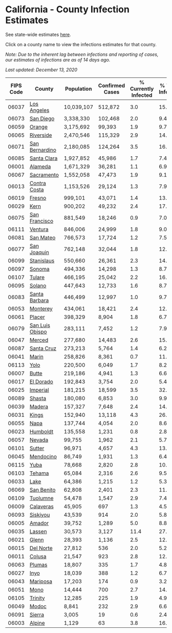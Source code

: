 # California - County Infection Estimates

See state-wide estimates [here](/infections/us-ca).

Click on a county name to view the infections estimates for that county.

*Note: Due to the inherent lag between infections and reporting of cases, our estimates of infections are as of 14 days ago.*

*Last updated: December 13, 2020*

|   FIPS Code |                             County |   Population |   Confirmed Cases |   % Currently Infected |   % Total Infected |
|-------------|------------------------------------|--------------|-------------------|------------------------|--------------------|
|       06037 |         [Los Angeles](los-angeles) |   10,039,107 |           512,872 |                    3.0 |               15.9 |
|       06073 |             [San Diego](san-diego) |    3,338,330 |           102,468 |                    2.0 |                9.4 |
|       06059 |                   [Orange](orange) |    3,175,692 |            99,393 |                    1.9 |                9.7 |
|       06065 |             [Riverside](riverside) |    2,470,546 |           115,329 |                    2.9 |               14.2 |
|       06071 |   [San Bernardino](san-bernardino) |    2,180,085 |           124,264 |                    3.5 |               16.4 |
|       06085 |         [Santa Clara](santa-clara) |    1,927,852 |            45,986 |                    1.7 |                7.4 |
|       06001 |                 [Alameda](alameda) |    1,671,329 |            36,281 |                    1.1 |                6.9 |
|       06067 |           [Sacramento](sacramento) |    1,552,058 |            47,473 |                    1.9 |                9.1 |
|       06013 |       [Contra Costa](contra-costa) |    1,153,526 |            29,124 |                    1.3 |                7.9 |
|       06019 |                   [Fresno](fresno) |      999,101 |            43,071 |                    1.4 |               13.5 |
|       06029 |                       [Kern](kern) |      900,202 |            49,232 |                    2.4 |               17.0 |
|       06075 |     [San Francisco](san-francisco) |      881,549 |            18,246 |                    0.9 |                7.0 |
|       06111 |                 [Ventura](ventura) |      846,006 |            24,999 |                    1.8 |                9.0 |
|       06081 |             [San Mateo](san-mateo) |      766,573 |            17,724 |                    1.2 |                7.5 |
|       06077 |         [San Joaquin](san-joaquin) |      762,148 |            32,044 |                    1.8 |               12.8 |
|       06099 |           [Stanislaus](stanislaus) |      550,660 |            26,361 |                    2.3 |               14.9 |
|       06097 |                   [Sonoma](sonoma) |      494,336 |            14,298 |                    1.3 |                8.7 |
|       06107 |                   [Tulare](tulare) |      466,195 |            25,042 |                    2.2 |               16.8 |
|       06095 |                   [Solano](solano) |      447,643 |            12,733 |                    1.6 |                8.7 |
|       06083 |     [Santa Barbara](santa-barbara) |      446,499 |            12,997 |                    1.0 |                9.7 |
|       06053 |               [Monterey](monterey) |      434,061 |            18,421 |                    2.4 |               12.9 |
|       06061 |                   [Placer](placer) |      398,329 |             8,904 |                    1.8 |                6.7 |
|       06079 | [San Luis Obispo](san-luis-obispo) |      283,111 |             7,452 |                    1.2 |                7.9 |
|       06047 |                   [Merced](merced) |      277,680 |            14,483 |                    2.6 |               15.9 |
|       06087 |           [Santa Cruz](santa-cruz) |      273,213 |             5,764 |                    1.4 |                6.2 |
|       06041 |                     [Marin](marin) |      258,826 |             8,361 |                    0.7 |               11.1 |
|       06113 |                       [Yolo](yolo) |      220,500 |             6,049 |                    1.7 |                8.2 |
|       06007 |                     [Butte](butte) |      219,186 |             4,941 |                    1.3 |                6.6 |
|       06017 |             [El Dorado](el-dorado) |      192,843 |             3,754 |                    2.0 |                5.4 |
|       06025 |               [Imperial](imperial) |      181,215 |            18,599 |                    3.5 |               32.6 |
|       06089 |                   [Shasta](shasta) |      180,080 |             6,853 |                    3.0 |                9.9 |
|       06039 |                   [Madera](madera) |      157,327 |             7,648 |                    2.4 |               14.6 |
|       06031 |                     [Kings](kings) |      152,940 |            13,118 |                    4.3 |               26.1 |
|       06055 |                       [Napa](napa) |      137,744 |             4,054 |                    2.0 |                8.6 |
|       06023 |               [Humboldt](humboldt) |      135,558 |             1,231 |                    0.8 |                2.8 |
|       06057 |                   [Nevada](nevada) |       99,755 |             1,962 |                    2.1 |                5.7 |
|       06101 |                   [Sutter](sutter) |       96,971 |             4,657 |                    4.3 |               13.8 |
|       06045 |             [Mendocino](mendocino) |       86,749 |             1,931 |                    1.3 |                6.4 |
|       06115 |                       [Yuba](yuba) |       78,668 |             2,820 |                    2.8 |               10.2 |
|       06103 |                   [Tehama](tehama) |       65,084 |             2,316 |                    2.6 |                9.5 |
|       06033 |                       [Lake](lake) |       64,386 |             1,215 |                    1.2 |                5.3 |
|       06069 |           [San Benito](san-benito) |       62,808 |             2,401 |                    2.3 |               11.6 |
|       06109 |               [Tuolumne](tuolumne) |       54,478 |             1,547 |                    2.9 |                7.4 |
|       06009 |             [Calaveras](calaveras) |       45,905 |               697 |                    1.3 |                4.5 |
|       06093 |               [Siskiyou](siskiyou) |       43,539 |               914 |                    2.0 |                5.8 |
|       06005 |                   [Amador](amador) |       39,752 |             1,289 |                    5.0 |                8.8 |
|       06035 |                   [Lassen](lassen) |       30,573 |             3,127 |                   11.4 |               27.8 |
|       06021 |                     [Glenn](glenn) |       28,393 |             1,136 |                    2.5 |               12.1 |
|       06015 |             [Del Norte](del-norte) |       27,812 |               536 |                    2.0 |                5.2 |
|       06011 |                   [Colusa](colusa) |       21,547 |               923 |                    2.8 |               12.9 |
|       06063 |                   [Plumas](plumas) |       18,807 |               335 |                    1.7 |                4.8 |
|       06027 |                       [Inyo](inyo) |       18,039 |               388 |                    1.2 |                6.7 |
|       06043 |               [Mariposa](mariposa) |       17,203 |               174 |                    0.9 |                3.2 |
|       06051 |                       [Mono](mono) |       14,444 |               700 |                    2.7 |               14.3 |
|       06105 |                 [Trinity](trinity) |       12,285 |               225 |                    1.9 |                4.9 |
|       06049 |                     [Modoc](modoc) |        8,841 |               232 |                    2.9 |                6.6 |
|       06091 |                   [Sierra](sierra) |        3,005 |                19 |                    0.6 |                2.4 |
|       06003 |                   [Alpine](alpine) |        1,129 |                63 |                    3.8 |               16.0 |